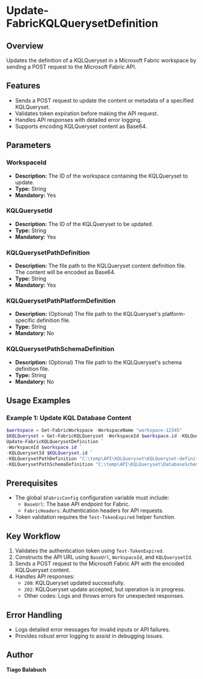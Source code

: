 # Update-FabricKQLQuerysetDefinition

## Overview

Updates the definition of a KQLQueryset in a Microsoft Fabric workspace by sending a POST request to the Microsoft Fabric API.

## Features

- Sends a POST request to update the content or metadata of a specified KQLQueryset.
- Validates token expiration before making the API request.
- Handles API responses with detailed error logging.
- Supports encoding KQLQueryset content as Base64.

## Parameters

### WorkspaceId

- **Description:** The ID of the workspace containing the KQLQueryset to update.
- **Type:** String
- **Mandatory:** Yes

### KQLQuerysetId

- **Description:** The ID of the KQLQueryset to be updated.
- **Type:** String
- **Mandatory:** Yes

### KQLQuerysetPathDefinition

- **Description:** The file path to the KQLQueryset content definition file. The content will be encoded as Base64.
- **Type:** String
- **Mandatory:** Yes

### KQLQuerysetPathPlatformDefinition

- **Description:** (Optional) The file path to the KQLQueryset's platform-specific definition file.
- **Type:** String
- **Mandatory:** No

### KQLQuerysetPathSchemaDefinition

- **Description:** (Optional) The file path to the KQLQueryset's schema definition file.
- **Type:** String
- **Mandatory:** No

## Usage Examples

### Example 1: Update KQL Database Content

```powershell
$workspace = Get-FabricWorkspace -WorkspaceName "workspace-12345"
$KQLQueryset = Get-FabricKQLQueryset -WorkspaceId $workspace.id -KQLQuerysetName "KQLDB-12345"
Update-FabricKQLQuerysetDefinition `
-WorkspaceId $workspace.id `
-KQLQuerysetId $KQLQueryset.id `
-KQLQuerysetPathDefinition "C:\temp\API\KQLQueryset\KQLQueryset-definition.json" `
-KQLQuerysetPathSchemaDefinition "C:\temp\API\KQLQueryset\DatabaseSchema.kql"`
```

## Prerequisites

- The global `$FabricConfig` configuration variable must include:
  - `BaseUrl`: The base API endpoint for Fabric.
  - `FabricHeaders`: Authentication headers for API requests.
- Token validation requires the `Test-TokenExpired` helper function.

## Key Workflow

1. Validates the authentication token using `Test-TokenExpired`.
2. Constructs the API URL using `BaseUrl`, `WorkspaceId`, and `KQLQuerysetId`.
3. Sends a POST request to the Microsoft Fabric API with the encoded KQLQueryset content.
4. Handles API responses:
   - `200`: KQLQueryset updated successfully.
   - `202`: KQLQueryset update accepted, but operation is in progress.
   - Other codes: Logs and throws errors for unexpected responses.

## Error Handling

- Logs detailed error messages for invalid inputs or API failures.
- Provides robust error logging to assist in debugging issues.

## Author

**Tiago Balabuch**
